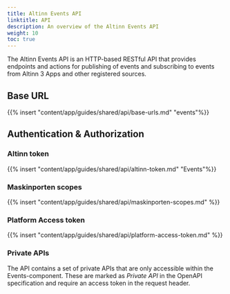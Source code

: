 ```yaml
---
title: Altinn Events API
linktitle: API
description: An overview of the Altinn Events API
weight: 10
toc: true
---
```


The Altinn Events API is an HTTP-based RESTful API that provides endpoints and actions for publishing of events and subscribing to events from Altinn 3 Apps and other registered sources.

## Base URL

{{% insert "content/app/guides/shared/api/base-urls.md" "events"%}}

## Authentication & Authorization

### Altinn token

{{% insert "content/app/guides/shared/api/altinn-token.md" "Events"%}}

### Maskinporten scopes

{{% insert "content/app/guides/shared/api/maskinporten-scopes.md" %}}

### Platform Access token

{{% insert "content/app/guides/shared/api/platform-access-token.md" %}}

### Private APIs

The API contains a set of private APIs that are only accessible within the Events-component.
These are marked as _Private API_ in the OpenAPI specification and require an access token in the request header.
